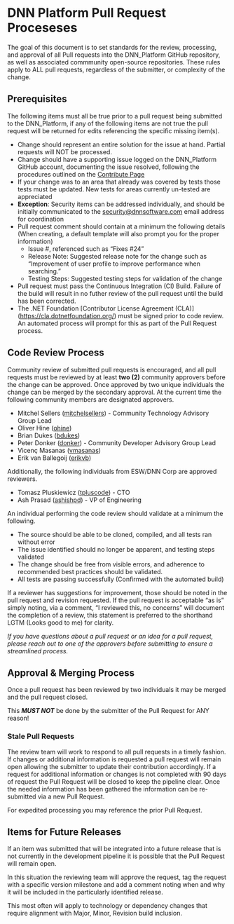 # DNN Platform Pull Request Proceseses

The goal of this document is to set standards for the review, processing, and approval of all Pull requests into the DNN_Platform GitHub repository, as well as associated commmunity open-source repositories.  These rules apply to ALL pull requests, regardless of the submitter, or complexity of the change.

## Prerequisites
The following items must all be true prior to a pull request being submitted to the DNN_Platform, if any of the following items are not true the pull request will be returned for edits referencing the specific missing item(s).

* Change should represent an entire solution for the issue at hand.  Partial requests will NOT be processed.
* Change should have a supporting issue logged on the DNN_Platform GitHub account, documenting the issue resolved, following the procedures outlined on the [Contribute Page](CONTRIBUTING.md)
* If your change was to an area that already was covered by tests those tests must be updated.  New tests for areas currently un-tested are appreciated
* **Exception**: Security items can be addressed individually, and should be initially communicated to the security@dnnsoftware.com email address for coordination
* Pull request comment should contain at a minimum the following details (When creating, a default template will also prompt you for the proper information)
  * Issue #, referenced such as “Fixes #24”
  * Release Note: Suggested release note for the change such as “Improvement of user profile to improve performance when searching.”
  * Testing Steps: Suggested testing steps for validation of the change
* Pull request must pass the Continuous Integration (CI) Build.  Failure of the build will result in no futher review of the pull request until the build has been corrected.
* The .NET Foundation [Contributor License Agreement (CLA)] (https://cla.dotnetfoundation.org/) must be signed prior to code review.  An automated process will prompt for this as part of the Pull Request process.

## Code Review Process
Community review of submitted pull requests is encouraged, and all pull requests must be reviewed by at least **two (2)** community approvers before the change can be approved.  Once approved by two unique individuals the change can be merged by the secondary approval.  At the current time the following community members are designated approvers.

* Mitchel Sellers ([mitchelsellers](https://github.com/mitchelsellers)) - Community Technology Advisory Group Lead
* Oliver Hine ([ohine](https://github.com/ohine))
* Brian Dukes ([bdukes](https://github.com/bdukes))
* Peter Donker ([donker](https://github.com/donker)) - Community Developer Advisory Group Lead
* Vicenç Masanas ([vmasanas](https://github.com/vmasanas))
* Erik van Ballegoij ([erikvb](https://github.com/erikvb))

Additionally, the following individuals from ESW/DNN Corp are approved reviewers.

* Tomasz Pluskiewicz ([tpluscode](https://github.com/tpluscode)) - CTO
* Ash Prasad ([ashishpd](https://github.com/ashishpd)) - VP of Engineering

An individual performing the code review should validate at a minimum the following.

* The source should be able to be cloned, compiled, and all tests ran without error
* The issue identified should no longer be apparent, and testing steps validated
* The change should be free from visible errors, and adherence to recommended best practices should be validated.
* All tests are passing successfully (Confirmed with the automated build)

If a reviewer has suggestions for improvement, those should be noted in the pull request and revision requested.  If the pull request is acceptable “as is” simply noting, via a comment, “I reviewed this, no concerns” will document the completion of a review, this statement is preferred to the shorthand LGTM (Looks good to me) for clarity.

*If you have questions about a pull request or an idea for a pull request, please reach out to one of the approvers before submitting to ensure a streamlined process.*

## Approval & Merging Process
Once a pull request has been reviewed by two individuals it may be merged and the pull request closed.

This **_MUST NOT_** be done by the submitter of the Pull Request for ANY reason!  

### Stale Pull Requests

The review team will work to respond to all pull requests in a timely fashion.  If changes or additional information is requested a pull request will remain open allowing the submitter to update their contribution accordingly.  If a request for additional information or changes is not completed with 90 days of request the Pull Request will be closed to keep the pipeline clear.  Once the needed information has been gathered the information can be re-submitted via a new Pull Request.  

For expedited processing you may reference the prior Pull Request.

## Items for Future Releases
If an item was submitted that will be integrated into a future release that is not currently in the development pipeline it is possible that the Pull Request will remain open. 

In this situation the reviewing team will approve the request, tag the request with a specific version milestone and add a comment noting when and why it will be included in the particularly identified release.

This most often will apply to technology or dependency changes that require alignment with Major, Minor, Revision build inclusion.  
